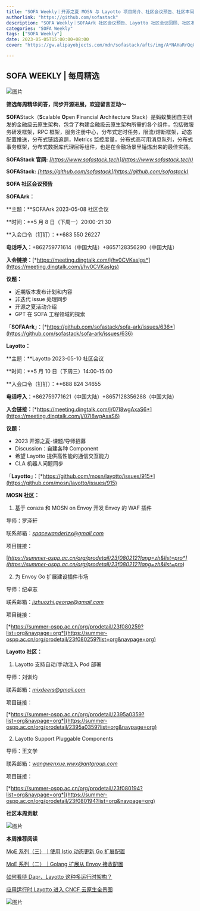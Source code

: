 ```yaml
---
title: "SOFA Weekly｜开源之夏 MOSN 与 Layotto 项目简介、社区会议预告、社区本周贡献"
authorlink: "https://github.com/sofastack"
description: "SOFA Weekly｜SOFAArk 社区会议预告、Layotto 社区会议回顾、社区本周贡献"
categories: "SOFA Weekly"
tags: ["SOFA Weekly"]
date: 2023-05-05T15:00:00+08:00
cover: "https://gw.alipayobjects.com/mdn/sofastack/afts/img/A*NAHaRrQqGzAAAAAAAAAAAAAAARQnAQ"

---
```


## SOFA WEEKLY | 每周精选

![图片](https://p3-juejin.byteimg.com/tos-cn-i-k3u1fbpfcp/1e08fca65f7643c783d33f590bb41d5a~tplv-k3u1fbpfcp-zoom-1.image)

**筛选每周精华问答，同步开源进展，欢迎留言互动～**

**SOFA**Stack（**S**calable **O**pen **F**inancial **A**rchitecture Stack）是蚂蚁集团自主研发的金融级云原生架构，包含了构建金融级云原生架构所需的各个组件，包括微服务研发框架，RPC 框架，服务注册中心，分布式定时任务，限流/熔断框架，动态配置推送，分布式链路追踪，Metrics 监控度量，分布式高可用消息队列，分布式事务框架，分布式数据库代理层等组件，也是在金融场景里锤炼出来的最佳实践。

**SOFAStack 官网:** *[https://www.sofastack.tech](https://www.sofastack.tech)*

**SOFAStack:** *[https://github.com/sofastack](https://github.com/sofastack)*

 **SOFA 社区会议预告**  

**SOFAArk：**

**主题：**SOFAArk 2023-05-08 社区会议

**时间：**5 月 8 日（下周一）20:00-21:30

**入会口令（钉钉）：**683 550 26227

**电话呼入：**+862759771614（中国大陆）+8657128356290（中国大陆）

**入会链接：**[*https://meeting.dingtalk.com/j/hv0CVKasIgs*](https://meeting.dingtalk.com/j/hv0CVKasIgs)

**议题：**

- 近期版本发布计划和内容
- 非迭代 issue 处理同步
- 开源之夏活动介绍
- GPT 在 SOFA 工程领域的探索

「**SOFAArk**」：[*https://github.com/sofastack/sofa-ark/issues/636*](https://github.com/sofastack/sofa-ark/issues/636)

**Layotto：**

**主题：**Layotto 2023-05-10 社区会议

**时间：**5 月 10 日（下周三）14:00-15:00

**入会口令（钉钉）：**688 824 34655

**电话呼入：**+862759771621（中国大陆）+8657128356288（中国大陆）

**入会链接：**[*https://meeting.dingtalk.com/j/07I8wgAxaS6*](https://meeting.dingtalk.com/j/07I8wgAxaS6)

**议题：**

- 2023 开源之夏-课题/导师招募
- Discussion：自建各种 Component
- 希望 Layotto 提供高性能的通信交互能力
- CLA 机器人问题同步

「**Layotto**」：[*https://github.com/mosn/layotto/issues/915*](https://github.com/mosn/layotto/issues/915)

**MOSN 社区：**

1. 基于 coraza 和 MOSN on Envoy 开发 Envoy 的 WAF 插件

导师：罗泽轩

联系邮箱：[*spacewanderlzx@gmail.com*](spacewanderlzx@gmail.com)

项目链接：

[*https://summer-ospp.ac.cn/org/prodetail/23f080212?lang=zh&list=pro*](https://summer-ospp.ac.cn/org/prodetail/23f080212?lang=zh&list=pro*)

2. 为 Envoy Go 扩展建设插件市场

导师：纪卓志

联系邮箱：[*jizhuozhi.george@gmail.com*](jizhuozhi.george@gmail.com)

项目链接：

[*https://summer-ospp.ac.cn/org/prodetail/23f080259?list=org&navpage=org*](https://summer-ospp.ac.cn/org/prodetail/23f080259?list=org&navpage=org)

**Layotto 社区：**

1. Layotto 支持自动/手动注入 Pod 部署

导师：刘训灼

联系邮箱：[*mixdeers@gmail.com*](mixdeers@gmail.com)

项目链接：

[*https://summer-ospp.ac.cn/org/prodetail/2395a0359?list=org&navpage=org*](https://summer-ospp.ac.cn/org/prodetail/2395a0359?list=org&navpage=org)

2. Layotto Support Pluggable Components

导师：王文学

联系邮箱：[*wangwenxue.wwx@antgroup.com*](wangwenxue.wwx@antgroup.com)

项目链接：

[*https://summer-ospp.ac.cn/org/prodetail/23f080194?list=org&navpage=org*](https://summer-ospp.ac.cn/org/prodetail/23f080194?list=org&navpage=org)

**社区本周贡献**  

![图片](https://mmbiz.qpic.cn/mmbiz_jpg/nibOZpaQKw0icjgyf1v0LdibmEHuyRSBty6W4BCicBr2wqmeF0zPgppibXMnp12Kn3x0MQ9LPUSL3TQKiaFaqv0picsDQ/640?wx_fmt=jpeg&wxfrom=5&wx_lazy=1&wx_co=1)

  **本周推荐阅读**

[MoE 系列（三）｜使用 Istio 动态更新 Go 扩展配置](https://mp.weixin.qq.com/s/gvbvAZEUbjtD-UpKziHmBA)

[MoE 系列（二）｜Golang 扩展从 Envoy 接收配置](https://mp.weixin.qq.com/s/xRt9qet-Dm3UMEVa3iDFrA)

[如何看待 Dapr、Layotto 这种多运行时架构？](https://mp.weixin.qq.com/s/dmvx6rGSMkrurGWSVDHkMw)

[应用运行时 Layotto 进入 CNCF 云原生全景图](https://mp.weixin.qq.com/s/HGb0-0-ZATfkTyQbidlrQg)

![图片](https://mmbiz.qpic.cn/mmbiz_jpg/nibOZpaQKw0icFMvfmJYE2gzNBePWwuuickPbVLQXdjXHytsPOr7fibEPjbYY2TZU8BcwsrJzoLVGQt7j9qJcF6aqw/640?wx_fmt=jpeg&wxfrom=5&wx_lazy=1&wx_co=1)
